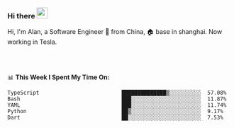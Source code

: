 ### Hi there <img src="https://media.giphy.com/media/hvRJCLFzcasrR4ia7z/giphy.gif" width="25px">

<!-- ![visitors](https://visitor-badge.glitch.me/badge?page_id=dislfyer.dislfyer) -->

Hi, I'm Alan, a Software Engineer 🚀 from China, 🏠 base in shanghai. Now working in Tesla.

<br/>
<br/>

📊 **This Week I Spent My Time On:**


<!--START_SECTION:waka-->

```text
TypeScript                          ██████████████▒░░░░░░░░░░  57.08%
Bash                                ███░░░░░░░░░░░░░░░░░░░░░░  11.87%
YAML                                ███░░░░░░░░░░░░░░░░░░░░░░  11.74%
Python                              ██▒░░░░░░░░░░░░░░░░░░░░░░  9.17%
Dart                                ██░░░░░░░░░░░░░░░░░░░░░░░  7.53%
```

<!--END_SECTION:waka-->

<!--
**About Me:**
 -->

